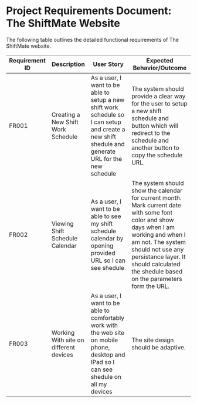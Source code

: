 # **Project Requirements Document: The ShiftMate Website**

The following table outlines the detailed functional requirements of The ShiftMate website.

| Requirement ID | Description                            | User Story                                                                                                                                          | Expected Behavior/Outcome                                                                                                                                                                                                                                                |
| -------------- | -------------------------------------- | --------------------------------------------------------------------------------------------------------------------------------------------------- | ------------------------------------------------------------------------------------------------------------------------------------------------------------------------------------------------------------------------------------------------------------------------ |
| FR001          | Creating a New Shift Work Schedule     | As a user, I want to be able to setup a new shift work schedule so I can setup and create a new shift shedule and generate URL for the new schedule | The system should provide a clear way for the user to setup a new shift schedule and button which will redirect to the schedule and another button to copy the schedule URL.                                                                                             |
| FR002          | Viewing Shift Schedule Calendar        | As a user, I want to be able to see my shift schedule calendar by opening provided URL so I can see shedule                                         | The system should show the calendar for current month. Mark current date with some font color and show days when I am working and when I am not. The system should not use any persistance layer. It should calculated the shedule based on the parameters form the URL. |
| FR003          | Working With site on different devices | As a user, I want to be able to comfortably work with the web site on mobile phone, desktop and IPad so I can see shedule on all my devices         | The site design should be adaptive.                                                                                                                                                                                                                                      |
